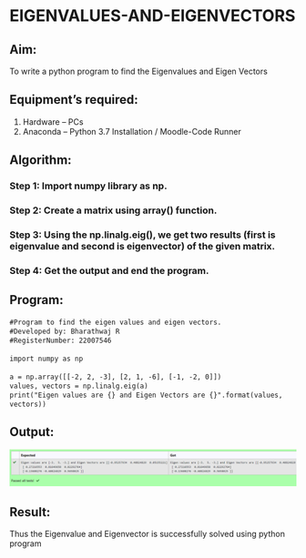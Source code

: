 # EIGENVALUES-AND-EIGENVECTORS
## Aim:
To write a python program to find the Eigenvalues and Eigen Vectors
## Equipment’s required:
1. 	Hardware – PCs
2. 	Anaconda – Python 3.7 Installation / Moodle-Code Runner
## Algorithm:
### Step 1: Import numpy library as np.
### Step 2: Create a matrix using array() function.
### Step 3: Using the np.linalg.eig(), we get two results (first is eigenvalue and second is eigenvector) of the given matrix.
### Step 4: Get the output and end the program.

## Program:
```
#Program to find the eigen values and eigen vectors.
#Developed by: Bharathwaj R
#RegisterNumber: 22007546

import numpy as np

a = np.array([[-2, 2, -3], [2, 1, -6], [-1, -2, 0]])
values, vectors = np.linalg.eig(a)
print("Eigen values are {} and Eigen Vectors are {}".format(values, vectors))
```
## Output:
![](Output_for_EigenValues_EigenVectors.png)
## Result:
Thus the Eigenvalue and Eigenvector is successfully solved using python program
